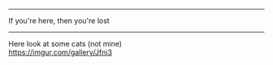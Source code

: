 *************************************
If you're here, then you're lost
*************************************

Here look at some cats (not mine) <br>
https://imgur.com/gallery/Jfni3

<!---
ArdianXD/ArdianXD is a ✨ special ✨ repository because its `README.md` (this file) appears on your GitHub profile.
You can click the Preview link to take a look at your changes.
--->

